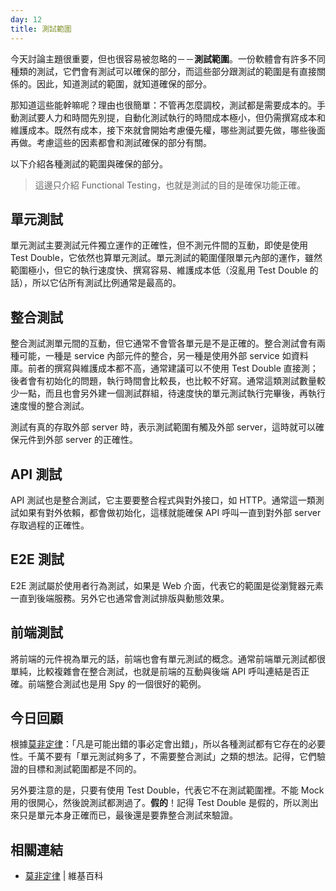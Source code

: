 ```yaml
---
day: 12
title: 測試範圍 
---
```


今天討論主題很重要，但也很容易被忽略的－－**測試範圍**。一份軟體會有許多不同種類的測試，它們會有測試可以確保的部分，而這些部分跟測試的範圍是有直接關係的。因此，知道測試的範圍，就知道確保的部分。

那知道這些能幹嘛呢？理由也很簡單：不管再怎麼調校，測試都是需要成本的。手動測試要人力和時間先別提，自動化測試執行的時間成本極小，但仍需撰寫成本和維護成本。既然有成本，接下來就會開始考慮優先權，哪些測試要先做，哪些後面再做。考慮這些的因素都會和測試確保的部分有關。

以下介紹各種測試的範圍與確保的部分。

> 這邊只介紹 Functional Testing，也就是測試的目的是確保功能正確。

## 單元測試

單元測試主要測試元件獨立運作的正確性，但不測元件間的互動，即使是使用 Test Double，它依然也算單元測試。單元測試的範圍僅限單元內部的運作，雖然範圍極小，但它的執行速度快、撰寫容易、維護成本低（沒亂用 Test Double 的話），所以它佔所有測試比例通常是最高的。

## 整合測試

整合測試測單元間的互動，但它通常不會管各單元是不是正確的。整合測試會有兩種可能，一種是 service 內部元件的整合，另一種是使用外部 service 如資料庫。前者的撰寫與維護成本都不高，通常建議可以不使用 Test Double 直接測；後者會有初始化的問題，執行時間會比較長，也比較不好寫。通常這類測試數量較少一點，而且也會另外建一個測試群組，待速度快的單元測試執行完畢後，再執行速度慢的整合測試。

測試有真的存取外部 server 時，表示測試範圍有觸及外部 server，這時就可以確保元件到外部 server 的正確性。

## API 測試

API 測試也是整合測試，它主要要整合程式與對外接口，如 HTTP。通常這一類測試如果有對外依賴，都會做初始化，這樣就能確保 API 呼叫一直到對外部 server 存取過程的正確性。

## E2E 測試

E2E 測試屬於使用者行為測試，如果是 Web 介面，代表它的範圍是從瀏覽器元素一直到後端服務。另外它也通常會測試排版與動態效果。

## 前端測試

將前端的元件視為單元的話，前端也會有單元測試的概念。通常前端單元測試都很單純，比較複雜會在整合測試，也就是前端的互動與後端 API 呼叫連結是否正確。前端整合測試也是用 Spy 的一個很好的範例。

## 今日回顧

根據[莫非定律][]：「凡是可能出錯的事必定會出錯」，所以各種測試都有它存在的必要性。千萬不要有「單元測試夠多了，不需要整合測試」之類的想法。記得，它們驗證的目標和測試範圍都是不同的。

另外要注意的是，只要有使用 Test Double，代表它不在測試範圍裡。不能 Mock 用的很開心，然後說測試都測過了。**假的**！記得 Test Double 是假的，所以測出來只是單元本身正確而已，最後還是要靠整合測試來驗證。

## 相關連結

* [莫非定律][] | 維基百科

[莫非定律]: https://zh.wikipedia.org/wiki/%E6%91%A9%E8%8F%B2%E5%AE%9A%E7%90%86
